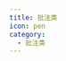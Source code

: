 ```yaml
---
title: 批注类
icon: pen
category:
  - 批注类
---
```


<div class="catalog-display-container">
  <Catalog base='/annotation/' />
</div>